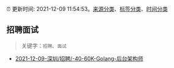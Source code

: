 :alarm_clock: 更新时间: 2021-12-09 11:54:53。[来源分类](../README.md)、[标签分类](../TAGS.md)、[时间分类](../TIMELINE.md)

## 招聘面试


> 关键字：`招聘`、`面试`



- [2021-12-09-深圳/招聘/-40-60K-Golang-后台架构师](https://www.v2ex.com/t/821155) 